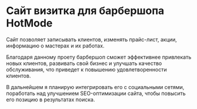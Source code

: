 # Сайт визитка для барбершопа HotMode

Cайт позволяет записывать клиентов, изменять прайс-лист, акции, информацию о мастерах и их работах.

Благодаря данному проету барбершоп сможет эффективнее привлекать новых клиентов, развивать свой бизнес и улучшать качество обслуживания, что приведет к повышению удовлетворенности клиентов.

В дальнейшем я планирую интегрировать его с социальными сетями, поработать над улучшением SEO-оптимизации сайта, чтобы повысить его позицию в результатах поиска.